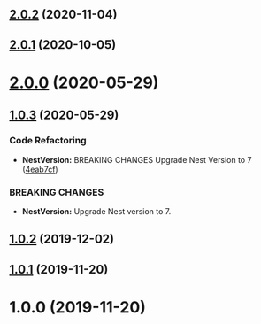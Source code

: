 ## [2.0.2](https://github.com/benMain/nest-kinesis-producer/compare/v2.0.1...v2.0.2) (2020-11-04)

## [2.0.1](https://github.com/benMain/nest-kinesis-producer/compare/v2.0.0...v2.0.1) (2020-10-05)

# [2.0.0](https://github.com/benMain/nest-kinesis-producer/compare/v1.0.3...v2.0.0) (2020-05-29)

## [1.0.3](https://github.com/benMain/nest-kinesis-producer/compare/v1.0.2...v1.0.3) (2020-05-29)

### Code Refactoring

- **NestVersion:** BREAKING CHANGES Upgrade Nest Version to 7 ([4eab7cf](https://github.com/benMain/nest-kinesis-producer/commit/4eab7cff8eb2cb68b4d998d807d201372e8fe265))

### BREAKING CHANGES

- **NestVersion:** Upgrade Nest version to 7.

## [1.0.2](https://github.com/benMain/nest-kinesis-producer/compare/v1.0.1...v1.0.2) (2019-12-02)

## [1.0.1](https://github.com/benMain/nest-kinesis-producer/compare/v1.0.0...v1.0.1) (2019-11-20)

# 1.0.0 (2019-11-20)
